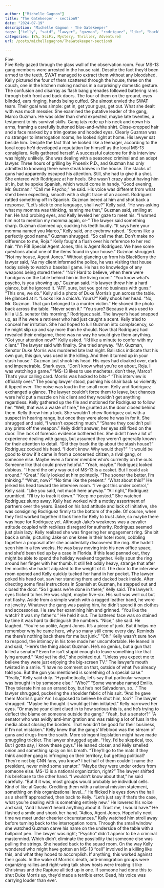 ```yaml
---

author: ["Michelle Gagnon"]
title: "The Gatekeeper - section9"
date: "2024-07-19"
description: "Michelle Gagnon - The Gatekeeper"
tags: ["kelly", "said", "lawyer", "guzman", "rodriguez", "like", "back", "eye", "gun", "room", "gang", "one", "maybe", "would", "something", "know", "someone", "house", "shrugged", "morris", "head", "door", "get", "say", "agent"]
categories: [YA, SciFi, Mystery, Thriller, Adventure]
url: /posts/michellegagnon/TheGatekeeper-section9

---
```



Five  
Five
Kelly gazed through the glass wall of the observation room. Four MS-13 gang members were arrested in the house raid. Despite the fact they’d been armed to the teeth, SWAT managed to extract them without any bloodshed. Kelly pictured the four of them scattered through the house, three on the couch, one in the kitchen making nachos in a surprisingly domestic gesture. The confusion and disarray as flash bang grenades followed battering rams through both front and back doors. The four of them on the ground, eyes blinded, ears ringing, hands being cuffed. She almost envied the SWAT team. Their goal was simple: get in, get your guys, get out. What she dealt with was much messier.
She examined the putative leader of the gang, Marco Guzman. He was older than she’d expected, maybe late twenties, a testament to his survival skills. Gang tats rode up his neck and down his arms, framing a carefully buttoned blue-and-white shirt. Close-cropped hair and a face marked by a trim goatee and hooded eyes. Clearly Guzman was no stranger to interrogation rooms, he looked right at home.
His lawyer sat beside him. Despite the fact that he looked like a teenager, according to the local cops he’d developed a reputation for himself as the local MS-13 consigliere.
Kelly gathered herself. A successful outcome for this interview was highly unlikely. She was dealing with a seasoned criminal and an adept lawyer. Three hours of grilling by Phoenix P.D., and Guzman had only admitted to knowing there were steak knives in the house. The stacks of guns had apparently escaped his attention. Still, she had to give it a shot.
She entered with Rodriguez at her heels. She wasn’t crazy about having him sit in, but he spoke Spanish, which would come in handy.
“Good evening, Mr. Guzman.”
“Call me Psycho,” he said. His voice was different from what she’d been expecting, smooth with a slight trace of an accent.
Rodriguez rattled something off in Spanish. Guzman leered at him and shot back a response.
“Let’s stick to one language, shall we?” Kelly said.
“He was asking what my momma was thinking, naming me that,” Guzman said, smiling at her. He had probing eyes, and Kelly leveled her gaze to meet his. “I warned him not to mention my momma again, or-”
The lawyer said something sharp. Guzman clammed up, sucking his teeth loudly.
“It says here your momma named you Marco,” Kelly said, one eyebrow raised. “Seems like a perfectly good name.”
Guzman shrugged. “So call me that. Don’t make no difference to me, Roja.”
Kelly fought a flush over his reference to her red hair. “I’m FBI Special Agent Jones, this is Agent Rodriguez. We have some questions about one of the items found in your house.”
Guzman shrugged. “Not my house, Agent Jones.”
Without glancing up from his BlackBerry the lawyer said, “As my client informed the police, he was visiting that house today solely to watch a baseball game. He has no knowledge of any weapons being stored there.”
“No? Hard to believe, when there were handguns on the table behind him in the living room.”
“You know what’s psycho, is you showing up,” Guzman said. His lawyer threw him a hard glance, but he ignored it. “ATF, sure, but you got no business with guns.”
“This one, we do.” Kelly slid a photo of Duke Morris’s gun across the table.
He glanced at it. “Looks like a chica’s. Yours?”
Kelly shook her head. “No, Mr. Guzman. That gun belonged to a murder victim.”
He shoved the photo back across the table. “Never seen it.”
“You sure? Because it was used to kill a U.S. senator this morning,” Rodriguez said.
The lawyer’s head snapped up, as if he were a retriever who had just caught a scent.
Kelly tried to conceal her irritation. She had hoped to lull Guzman into complacency, so he might slip up and say more than he should. Now that Rodriguez had revealed their endgame, there was no way he would give them anything. “Got your attention now?” Kelly asked.
“I’d like a minute to confer with my client.” The lawyer said with finality.
She tried anyway. “Mr. Guzman, Senator Duke Morris was murdered late last night. Ballistics indicate that his own gun, this gun, was used in the killing. And then it turned up in your stash house.”
Guzman just shook his head. His eyes had cloaked over, dark and impenetrable. Shark eyes. “Don’t know what you’re on about, Roja. I was watching a game.”
“MS-13 likes to use machetes, don’t they, Marco? That’s your calling card. Morris was hacked to bits-”
“This interview is officially over.” The young lawyer stood, pushing his chair back so violently it tipped over. The noise was loud in the small room.
Kelly and Rodriguez exchanged a glance. The lawyer couldn’t force them to leave, but chances were he’d put a muzzle on his client and they wouldn’t get anything regardless. Kelly gathered up the file and motioned for Rodriguez to follow her.
“Well, that was a waste of time,” he grunted as the door closed behind them.
Kelly threw him a look. She wouldn’t chew Rodriguez out with a suspect in hearing range, but once they were alone he was in for it. She shrugged and said, “I wasn’t expecting much.”
“Shame they couldn’t pull any prints off the weapon.”
Kelly didn’t answer, her eyes still fixed on the door. The lack of forensic evidence bothered her. She didn’t have a lot of experience dealing with gangs, but assumed they weren’t generally known for their attention to detail. “Did they track the tip about the stash house?”
Rodriguez cocked his head. “I don’t know. Why would they?”
“It would be good to know if it came in from a concerned citizen, a rival gang, or someone else. Maybe even a former member who’s currently on the outs. Someone like that could prove helpful.”
“Yeah, maybe.” Rodriguez looked dubious. “I heard the only way out of MS-13 is a casket. But I could ask around.”
“Great.” Kelly looked at him pointedly. “The sooner the better, I’m thinking.”
“What, now?”
“No time like the present.”
“What about this?” He jerked his head toward the interview room.
“I’ve got this under control,” Kelly said. “Like you said, not much here anyway.”
“All right,” Rodriguez grumbled. “I’ll try to track it down.”
“Keep me posted.” She watched Rodriguez slump away. Kelly had worked with a motley assortment of partners over the years. Based on his bad attitude and lack of initiative, she was consigning Rodriguez firmly to the bottom of the pile.
Of course, when they first worked together it took time for Kelly to trust Jake, so maybe there was hope for Rodriguez yet. Although Jake’s weakness was a cavalier attitude coupled with reckless disregard for authority. Rodriguez seemed just plain lazy.
Kelly realized she was fingering her engagement ring. She bit back a smile, picturing Jake on one knee in their hotel room, cobbling together a proposal after she accidentally discovered the ring. She hadn’t seen him in a few weeks. He was busy moving into his new office space, and she’d been tied up by a case in Florida. If this lead panned out, they might be able to spend the holiday weekend together. Kelly spun the ring around her finger with her thumb. It still felt oddly heavy, strange that after ten months she hadn’t adjusted to the weight of it.
The door to the interview room opened and Kelly quickly tucked her hand in her pocket. The lawyer poked his head out, saw her standing there and ducked back inside. After directing some final instructions in Spanish at Guzman, he stepped out and closed the door.
“So I guess we’re done in there,” Kelly said.
The lawyer’s eyes flicked to her. He was slight, maybe five-six. His suit was well cut but not flashy. Aside from a simple watch with a ragged leather band, he wore no jewelry. Whatever the gang was paying him, he didn’t spend it on clothes and accessories. He saw her examining him and grinned. “You like the watch? It was my father’s.”
He held it out. The battered face was so stained by time it was hard to distinguish the numbers.
“Nice,” she said.
He laughed. “You’re so polite, Agent Jones. It’s a piece of junk. But it helps me remember why he came here, why so many still come every day. Reminds me there’s nothing back there for me but junk.”
“Oh.” Kelly wasn’t sure how to respond, the intimacy in his tone made her uncomfortable.
He leaned in and said, “Here’s the thing about Guzman. He’s no genius, but a gun that killed a senator? Even he isn’t stupid enough to leave something like that lying around.”
“And yet he did,” she pointed out. “Unless you expect me to believe they were just enjoying the big-screen TV.”
The lawyer’s mouth twisted in a smile. “I have no comment on that, outside of what I’ve already told you. But the gun you mentioned is something of a special case.”
“Really,” Kelly said drily.
“Hypothetically, let’s say that particular weapon was brought in by someone else.”
“Who?”
“Some wannabe named Emilio. They tolerate him as an errand boy, but he’s not Salvadoran, so…” The lawyer shrugged, puckering the shoulder fabric of his suit.
“And he gave them Morris’s gun? Am I supposed to believe he shot him, too?”
The lawyer shrugged. “Maybe he thought it would get him initiated.”
Kelly narrowed her eyes. “Or maybe your client clued in to how serious this is, and he’s trying to deflect the blame on someone outside the gang.”
“Yeah, but a senator?”
“A senator who was avidly anti-immigration and was raising a lot of fuss in the media about closing the borders. That wouldn’t be good for their business, if I’m not mistaken.” Kelly knew that the gangs’ lifeblood was the stream of guns and drugs from the south. More stringent legislation might have made smuggling trickier.
The lawyer shrugged again. “Hey, I’d be skeptical, too. But I gotta say, I know these guys.” He leaned closer, and Kelly smelled onion and something spicy on his breath. “They’ll go to the mats if they think another gang is infringing on their territory, but getting political? They’re not big CNN fans, you know? I bet half of them couldn’t name the president, never mind some senator.”
“Maybe they were under orders from someone else. MS-13 is a national organization, right?”
The lawyer shifted his briefcase to the other hand. “I wouldn’t know about that,” he said carefully. “But if it was, most groups would probably be individual cells. Kind of like al Qaeda. Crediting them with a national mission statement, something on this organizational level…” He flicked his eyes down the hall as a sheriff approached, then back to Kelly. “Let’s just say if that’s the case, what you’re dealing with is something entirely new.” He lowered his voice and said, “And I haven’t heard anything about it. Trust me, I would have.” He flashed a smile and shook her hand. “Adios, Agent Jones. Hopefully next time we meet under cheerier circumstances.”
Kelly watched him stroll away before turning back to the interrogation room. Through the small window she watched Guzman carve his name on the underside of the table with a ballpoint pen. The lawyer was right; “Psycho” didn’t appear to be a criminal mastermind. Which didn’t eliminate the possibility that someone else was pulling the strings.
She headed back to the squad room. On the way Kelly wondered who might have gotten an MS-13 “cell” involved in a killing like this, and what they hoped to accomplish. If anything, this worked against their goals. In the wake of Morris’s death, anti-immigration groups were organizing rallies and right-wing talk show hosts were treating it like Christmas and the Rapture all tied up in one. If someone had done this to shut Duke Morris up, they’d made a terrible error. Dead, his voice was carrying louder than ever.
